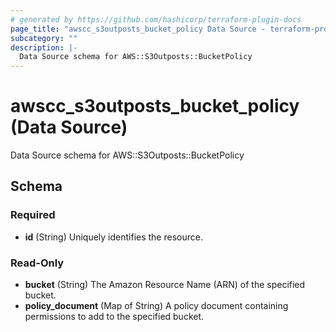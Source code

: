 ```yaml
---
# generated by https://github.com/hashicorp/terraform-plugin-docs
page_title: "awscc_s3outposts_bucket_policy Data Source - terraform-provider-awscc"
subcategory: ""
description: |-
  Data Source schema for AWS::S3Outposts::BucketPolicy
---
```


# awscc_s3outposts_bucket_policy (Data Source)

Data Source schema for AWS::S3Outposts::BucketPolicy



<!-- schema generated by tfplugindocs -->
## Schema

### Required

- **id** (String) Uniquely identifies the resource.

### Read-Only

- **bucket** (String) The Amazon Resource Name (ARN) of the specified bucket.
- **policy_document** (Map of String) A policy document containing permissions to add to the specified bucket.


